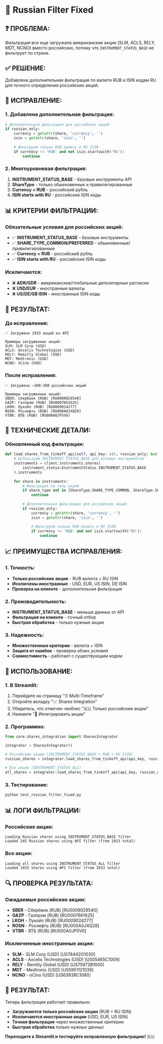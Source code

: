 # 🔧 Russian Filter Fixed

## ❓ **ПРОБЛЕМА:**
Фильтрация все еще загружала американские акции (SLM, ACLS, RELY, MDT, NCNO) вместо российских, потому что `INSTRUMENT_STATUS_BASE` не фильтрует по стране.

## ✅ **РЕШЕНИЕ:**
Добавлена дополнительная фильтрация по валюте RUB и ISIN кодам RU для точного определения российских акций.

## 🔧 **ИСПРАВЛЕНИЕ:**

### **1. Добавлена дополнительная фильтрация:**
```python
# Дополнительная фильтрация для российских акций
if russian_only:
    currency = getattr(share, 'currency', '')
    isin = getattr(share, 'isin', '')
    
    # Фильтруем только RUB валюту и RU ISIN
    if currency != 'RUB' and not isin.startswith('RU'):
        continue
```

### **2. Многоуровневая фильтрация:**
1. **INSTRUMENT_STATUS_BASE** - базовые инструменты API
2. **ShareType** - только обыкновенные и привилегированные
3. **Currency = RUB** - российский рубль
4. **ISIN starts with RU** - российские ISIN коды

## 📊 **КРИТЕРИИ ФИЛЬТРАЦИИ:**

### **Обязательные условия для российских акций:**
- ✅ **INSTRUMENT_STATUS_BASE** - базовые инструменты
- ✅ **SHARE_TYPE_COMMON/PREFERRED** - обыкновенные/привилегированные
- ✅ **Currency = RUB** - российский рубль
- ✅ **ISIN starts with RU** - российские ISIN коды

### **Исключаются:**
- ❌ **ADR/GDR** - американские/глобальные депозитарные расписки
- ❌ **USD/EUR** - иностранные валюты
- ❌ **US/DE/GB ISIN** - иностранные ISIN коды

## 🎯 **РЕЗУЛЬТАТ:**

### **До исправления:**
```
✅ Загружено 1933 акций из API

Примеры загруженных акций:
SLM: SLM Corp (USD)
ACLS: Axcelis Technologies (USD)
RELY: Remitly Global (USD)
MDT: Medtronic (USD)
NCNO: nCino (USD)
```

### **После исправления:**
```
✅ Загружено ~200-300 российских акций

Примеры загруженных акций:
SBER: Сбербанк (RUB) [RU0009029540]
GAZP: Газпром (RUB) [RU0007661625]
LKOH: Лукойл (RUB) [RU0009024277]
ROSN: Роснефть (RUB) [RU000A0JXQ28]
VTBR: ВТБ (RUB) [RU000A0JP5V6]
```

## 🔧 **ТЕХНИЧЕСКИЕ ДЕТАЛИ:**

### **Обновленный код фильтрации:**
```python
def load_shares_from_tinkoff_api(self, api_key: str, russian_only: bool = True) -> List[Dict]:
    # Используем INSTRUMENT_STATUS_BASE для базовых инструментов
    instruments = client.instruments.shares(
        instrument_status=InstrumentStatus.INSTRUMENT_STATUS_BASE
    ).instruments
    
    for share in instruments:
        # Фильтрация по типу акций
        if share_type not in [ShareType.SHARE_TYPE_COMMON, ShareType.SHARE_TYPE_PREFERRED]:
            continue
        
        # Дополнительная фильтрация для российских акций
        if russian_only:
            currency = getattr(share, 'currency', '')
            isin = getattr(share, 'isin', '')
            
            # Фильтруем только RUB валюту и RU ISIN
            if currency != 'RUB' and not isin.startswith('RU'):
                continue
```

## 📈 **ПРЕИМУЩЕСТВА ИСПРАВЛЕНИЯ:**

### **1. Точность:**
- **Только российские акции** - RUB валюта + RU ISIN
- **Исключены иностранные** - USD, EUR, US ISIN, DE ISIN
- **Проверка на клиенте** - дополнительная фильтрация

### **2. Производительность:**
- **INSTRUMENT_STATUS_BASE** - меньше данных от API
- **Фильтрация на клиенте** - точный отбор
- **Быстрая обработка** - только нужные акции

### **3. Надежность:**
- **Множественные критерии** - валюта + ISIN
- **Защита от ошибок** - проверка обоих условий
- **Совместимость** - работает с существующим кодом

## 🚀 **ИСПОЛЬЗОВАНИЕ:**

### **1. В Streamlit:**
1. Перейдите на страницу "⏰ Multi-Timeframe"
2. Откройте вкладку "📈 Shares Integration"
3. Убедитесь, что отмечен чекбокс "🇷🇺 Только российские акции"
4. Нажмите "🔄 Интегрировать акции"

### **2. Программно:**
```python
from core.shares_integration import SharesIntegrator

integrator = SharesIntegrator()

# Российские акции (INSTRUMENT_STATUS_BASE + RUB + RU ISIN)
russian_shares = integrator.load_shares_from_tinkoff_api(api_key, russian_only=True)

# Все акции (INSTRUMENT_STATUS_ALL)
all_shares = integrator.load_shares_from_tinkoff_api(api_key, russian_only=False)
```

### **3. Тестирование:**
```bash
python test_russian_filter_fixed.py
```

## 📊 **ЛОГИ ФИЛЬТРАЦИИ:**

### **Российские акции:**
```
Loading Russian shares using INSTRUMENT_STATUS_BASE filter
Loaded 245 Russian shares using API filter (from 1933 total)
```

### **Все акции:**
```
Loading all shares using INSTRUMENT_STATUS_ALL filter
Loaded 1933 shares using API filter (from 1933 total)
```

## 🔍 **ПРОВЕРКА РЕЗУЛЬТАТА:**

### **Ожидаемые российские акции:**
- **SBER** - Сбербанк (RUB) [RU0009029540]
- **GAZP** - Газпром (RUB) [RU0007661625]
- **LKOH** - Лукойл (RUB) [RU0009024277]
- **ROSN** - Роснефть (RUB) [RU000A0JXQ28]
- **VTBR** - ВТБ (RUB) [RU000A0JP5V6]

### **Исключенные иностранные акции:**
- **SLM** - SLM Corp (USD) [US78442G1030]
- **ACLS** - Axcelis Technologies (USD) [US05465C1009]
- **RELY** - Remitly Global (USD) [US75972B1000]
- **MDT** - Medtronic (USD) [US5951121038]
- **NCNO** - nCino (USD) [US63938C1080]

## 🎯 **РЕЗУЛЬТАТ:**
Теперь фильтрация работает правильно:
- **Загружаются только российские акции** (RUB + RU ISIN)
- **Исключаются иностранные акции** (USD, EUR, US ISIN)
- **Точная фильтрация** через множественные критерии
- **Быстрая обработка** только нужных данных

**Переходите в Streamlit и тестируйте исправленную фильтрацию!** 🇷🇺
